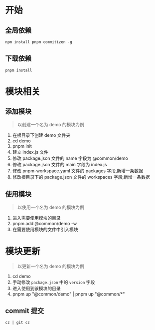 # 开始

## 全局依赖

```
npm install pnpm commitizen -g
```

## 下载依赖

```
pnpm install
```

# 模块相关

## 添加模块

> 以创建一个名为 demo 的模块为例

1. 在根目录下创建 demo 文件夹
2. cd demo
3. pnpm init
4. 建立 index.js 文件
5. 修改 package.json 文件的 name 字段为 @common/demo
6. 修改 package.json 文件的 main 字段为 index.js
7. 修改 pnpm-workspace.yaml 文件的 packages 字段,新增一条数据
8. 修改根目录下的 package.json 文件的 workspaces 字段,新增一条数据
## 使用模块

> 以使用一个名为 demo 的模块为例

1. 进入需要使用模块的目录
2. pnpm add @common/demo -w
3. 在需要使用模块的文件中引入模块

# 模块更新

> 以更新一个名为 demo 的模块为例

1. cd demo
2. 手动修改 `package.json` 中的 `version` 字段
3. 进入使用到该模块的目录
4. pnpm up "@common/demo" | pnpm up "@common/\*"

## commit 提交

```
cz | git cz
```
